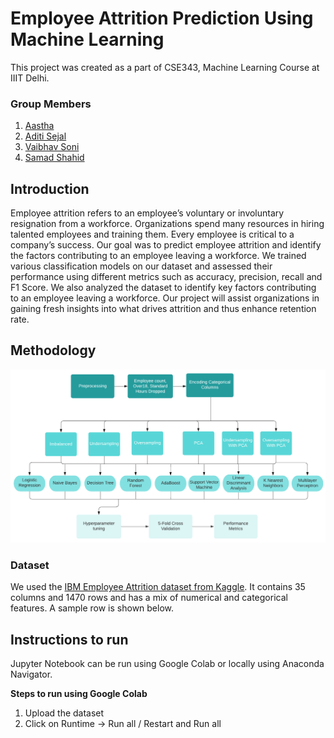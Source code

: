 # Employee Attrition Prediction Using Machine Learning

This project was created as a part of CSE343, Machine Learning Course at IIIT Delhi. 

### Group Members
1. [Aastha](https://github.com/aastha985 "GitHub Profile")
2. [Aditi Sejal](https://github.com/asejal "GitHub Profile")
3. [Vaibhav Soni](https://github.com/vaibhav2808 "GitHub Profile")
4. [Samad Shahid](https://github.com/SamadShahid "GitHub Profile")

## Introduction

Employee attrition refers to an employee’s voluntary
or involuntary resignation from a workforce. Organizations spend many resources in hiring talented employees
and training them. Every employee is critical to a company’s success. Our goal was to predict employee attrition
and identify the factors contributing to an employee leaving a workforce. We trained various classification models on our dataset and assessed their performance using different metrics such as accuracy, precision, recall and F1 Score. We
also analyzed the dataset to identify key factors contributing
to an employee leaving a workforce. Our project will assist organizations in gaining fresh insights into what drives
attrition and thus enhance retention rate.

## Methodology

![Methodology Flowchart](./Images/Flowchart.png)

### Dataset
We used the [IBM Employee Attrition dataset from Kaggle](https://www.kaggle.com/pavansubhasht/ibm-hr-analytics-attrition-dataset). It contains 35 columns and 1470 rows and has a mix of
numerical and categorical features. A sample row is shown below.


## Instructions to run
Jupyter Notebook can be run using Google Colab or locally using Anaconda Navigator.

**Steps to run using Google Colab**
1. Upload the dataset
2. Click on Runtime -> Run all / Restart and Run all
